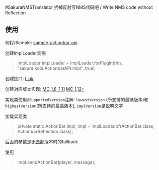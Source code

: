 #SakuraNMSTranslator
扔掉反射写NMS代码吧 / Write NMS code without Reflection

## 使用 ##
例程/Sample: [sample-actionbar-api](https://github.com/SakuraKoi/SakuraNMSTranslator/tree/master/sample-actionbar-api)

创建ImplLoader实例
> ImplLoader implLoader = ImplLoader.forPlugin(this, "sakura.kooi.ActionbarAPI.impl", true)

创建接口: [Link](https://github.com/SakuraKoi/SakuraNMSTranslator/blob/master/sample-actionbar-api/src/sakura/kooi/ActionbarAPI/ActionBar.java)

创建对应版本实现: [MC_1.8-1.11](https://github.com/SakuraKoi/SakuraNMSTranslator/blob/master/sample-actionbar-api/src/sakura/kooi/ActionbarAPI/impl/ActionBar/NMS_v8_v11.java) [MC_1.12+](https://github.com/SakuraKoi/SakuraNMSTranslator/blob/master/sample-actionbar-api/src/sakura/kooi/ActionbarAPI/impl/ActionBar/NMS_v12_.java)

实现类使用`@SupportedVersion`注解: `lowestVersion` (所支持的最低版本)和`highestVersion`(所支持的最高版本), `implVersion`是说明文字

加载实现类
> private static ActionBar impl;
> impl = implLoader.of(ActionBar.class, ActionbarReflection.class);

后面的参数是无匹配版本时的fallback

使用
> impl.sendActionBar(player, message);